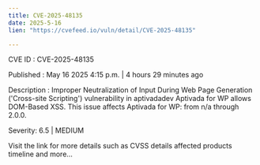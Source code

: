 ```yaml
---
title: CVE-2025-48135
date: 2025-5-16
lien: "https://cvefeed.io/vuln/detail/CVE-2025-48135"

---
```


CVE ID : CVE-2025-48135

Published :  May 16
2025
4:15 p.m. | 4 hours
29 minutes ago

Description : Improper Neutralization of Input During Web Page Generation ('Cross-site Scripting') vulnerability in aptivadadev Aptivada for WP allows DOM-Based XSS. This issue affects Aptivada for WP: from n/a through 2.0.0.

Severity: 6.5 | MEDIUM

Visit the link for more details
such as CVSS details
affected products
timeline
and more...
